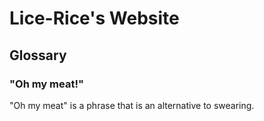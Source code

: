 # Lice-Rice's Website
## Glossary
### "Oh my meat!"
"Oh my meat" is a phrase that is an alternative to swearing.
